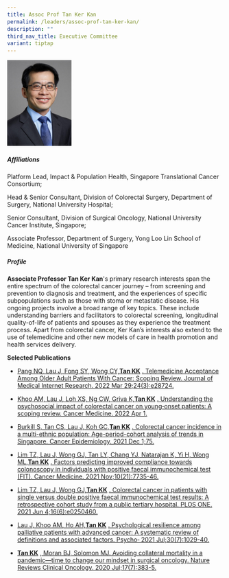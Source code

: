 ```yaml
---
title: Assoc Prof Tan Ker Kan
permalink: /leaders/assoc-prof-tan-ker-kan/
description: ""
third_nav_title: Executive Committee
variant: tiptap
---
```

<div class="isomer-image-wrapper">
<img style="width:150px" height="auto" width="100%" src="/images/Leaders/tan-ker-kan.png">
</div>
<h5>Affiliations</h5>
<p>Platform Lead,&nbsp;Impact &amp; Population Health, Singapore Translational
Cancer Consortium;</p>
<p>Head &amp; Senior Consultant, Division of Colorectal Surgery, Department
of Surgery, National University Hospital;</p>
<p>Senior Consultant, Division of Surgical Oncology, National University
Cancer Institute, Singapore;</p>
<p>Associate Professor, Department of Surgery, Yong Loo Lin School of Medicine,
National University of Singapore</p>
<h5>Profile</h5>
<p><strong>Associate Professor Tan Ker Kan</strong>'s primary research interests
span the entire spectrum of the colorectal cancer journey – from screening
and prevention to diagnosis and treatment, and the experiences of specific
subpopulations such as those with stoma or metastatic disease. His ongoing
projects involve a broad range of key topics. These include understanding
barriers and facilitators to colorectal screening, longitudinal quality-of-life
of patients and spouses as they experience the treatment process. Apart
from colorectal cancer, Ker Kan’s interests also extend to the use of telemedicine
and other new models of care in health promotion and health services delivery.</p>
<p><strong>Selected Publications</strong>
</p>
<ul data-tight="true" class="tight">
<li>
<p><a href="https://pubmed.ncbi.nlm.nih.gov/35348462/" rel="noopener noreferrer nofollow" target="_blank">Pang NQ, Lau J, Fong SY, Wong CY,</a><strong><a href="https://pubmed.ncbi.nlm.nih.gov/35348462/" rel="noopener noreferrer nofollow" target="_blank">Tan KK</a></strong>
<a href="https://pubmed.ncbi.nlm.nih.gov/35348462/" rel="noopener noreferrer nofollow" target="_blank">. Telemedicine Acceptance Among Older Adult Patients With Cancer: Scoping
Review. Journal of Medical Internet Research. 2022 Mar 29;24(3):e28724.</a>
</p>
</li>
<li>
<p><a href="https://europepmc.org/article/MED/35150052" rel="noopener noreferrer nofollow" target="_blank">Khoo AM, Lau J, Loh XS, Ng CW, Griva K,</a><strong><a href="https://europepmc.org/article/MED/35150052" rel="noopener noreferrer nofollow" target="_blank">Tan KK</a></strong>
<a href="https://europepmc.org/article/MED/35150052" rel="noopener noreferrer nofollow" target="_blank">. Understanding the psychosocial impact of colorectal cancer on young‐onset
patients: A scoping review. Cancer Medicine. 2022 Apr 1.</a>
</p>
</li>
<li>
<p><a href="https://pubmed.ncbi.nlm.nih.gov/34653790/" rel="noopener noreferrer nofollow" target="_blank">Burkill S, Tan CS, Lau J, Koh GC,</a><strong><a href="https://pubmed.ncbi.nlm.nih.gov/34653790/" rel="noopener noreferrer nofollow" target="_blank">Tan KK</a></strong>
<a href="https://pubmed.ncbi.nlm.nih.gov/34653790/" rel="noopener noreferrer nofollow" target="_blank">. Colorectal cancer incidence in a multi-ethnic population: Age-period-cohort
analysis of trends in Singapore. Cancer Epidemiology. 2021 Dec 1;75.</a>
</p>
</li>
<li>
<p><a href="https://pubmed.ncbi.nlm.nih.gov/34519182/" rel="noopener noreferrer nofollow" target="_blank">Lim TZ, Lau J, Wong GJ, Tan LY, Chang YJ, Natarajan K, Yi H, Wong ML,</a><strong><a href="https://pubmed.ncbi.nlm.nih.gov/34519182/" rel="noopener noreferrer nofollow" target="_blank">Tan KK</a></strong>
<a href="https://pubmed.ncbi.nlm.nih.gov/34519182/" rel="noopener noreferrer nofollow" target="_blank">. Factors predicting improved compliance towards colonoscopy in individuals
with positive faecal immunochemical test (FIT). Cancer Medicine. 2021 Nov;10(21):7735-46.</a>
</p>
</li>
<li>
<p><a href="https://pubmed.ncbi.nlm.nih.gov/34086681/" rel="noopener noreferrer nofollow" target="_blank">Lim TZ, Lau J, Wong GJ,</a><strong><a href="https://pubmed.ncbi.nlm.nih.gov/34086681/" rel="noopener noreferrer nofollow" target="_blank">Tan KK</a></strong>
<a href="https://pubmed.ncbi.nlm.nih.gov/34086681/" rel="noopener noreferrer nofollow" target="_blank">. Colorectal cancer in patients with single versus double positive faecal
immunochemical test results: A retrospective cohort study from a public
tertiary hospital. PLOS ONE. 2021 Jun 4;16(6):e0250460.</a>
</p>
</li>
<li>
<p><a href="https://onlinelibrary.wiley.com/doi/10.1002/pon.5666" rel="noopener noreferrer nofollow" target="_blank">Lau J, Khoo AM, Ho AH,</a><strong><a href="https://onlinelibrary.wiley.com/doi/10.1002/pon.5666" rel="noopener noreferrer nofollow" target="_blank">Tan KK</a></strong>
<a href="https://onlinelibrary.wiley.com/doi/10.1002/pon.5666" rel="noopener noreferrer nofollow" target="_blank">. Psychological resilience among palliative patients with advanced cancer:
A systematic review of definitions and associated factors. Psycho‐ 2021
Jul;30(7):1029-40.</a>
</p>
</li>
<li>
<p><strong><a href="https://pubmed.ncbi.nlm.nih.gov/32372035/" rel="noopener noreferrer nofollow" target="_blank">Tan KK</a></strong>
<a href="https://pubmed.ncbi.nlm.nih.gov/32372035/" rel="noopener noreferrer nofollow" target="_blank">, Moran BJ, Solomon MJ. Avoiding collateral mortality in a pandemic—time
to change our mindset in surgical oncology. Nature Reviews Clinical Oncology.
2020 Jul;17(7):383-5.</a>
</p>
</li>
</ul>
<p></p>